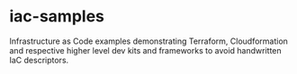 # iac-samples
Infrastructure as Code examples demonstrating Terraform, Cloudformation and respective higher level dev kits and frameworks to avoid handwritten IaC descriptors.
